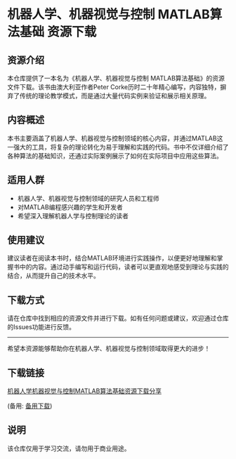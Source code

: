 # 机器人学、机器视觉与控制 MATLAB算法基础 资源下载

## 资源介绍

本仓库提供了一本名为《机器人学、机器视觉与控制 MATLAB算法基础》的资源文件下载。该书由澳大利亚作者Peter Corke历时二十年精心编写，内容独特，摒弃了传统的理论教学模式，而是通过大量代码实例来验证和展示相关原理。

## 内容概述

本书主要涵盖了机器人学、机器视觉与控制领域的核心内容，并通过MATLAB这一强大的工具，将复杂的理论转化为易于理解和实践的代码。书中不仅详细介绍了各种算法的基础知识，还通过实际案例展示了如何在实际项目中应用这些算法。

## 适用人群

- 机器人学、机器视觉与控制领域的研究人员和工程师
- 对MATLAB编程感兴趣的学生和开发者
- 希望深入理解机器人学与控制理论的读者

## 使用建议

建议读者在阅读本书时，结合MATLAB环境进行实践操作，以便更好地理解和掌握书中的内容。通过动手编写和运行代码，读者可以更直观地感受到理论与实践的结合，从而提升自己的技术水平。

## 下载方式

请在仓库中找到相应的资源文件并进行下载。如有任何问题或建议，欢迎通过仓库的Issues功能进行反馈。

---

希望本资源能够帮助你在机器人学、机器视觉与控制领域取得更大的进步！

## 下载链接
[机器人学机器视觉与控制MATLAB算法基础资源下载分享](https://pan.quark.cn/s/4c444236d9fe) 

(备用: [备用下载](https://pan.baidu.com/s/13CHBjxTL-waZ2Acu2-6dJA?pwd=1234))

## 说明

该仓库仅用于学习交流，请勿用于商业用途。

